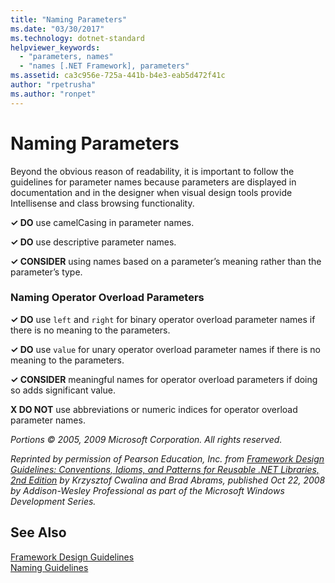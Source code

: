```yaml
---
title: "Naming Parameters"
ms.date: "03/30/2017"
ms.technology: dotnet-standard
helpviewer_keywords: 
  - "parameters, names"
  - "names [.NET Framework], parameters"
ms.assetid: ca3c956e-725a-441b-b4e3-eab5d472f41c
author: "rpetrusha"
ms.author: "ronpet"
---
```

# Naming Parameters
Beyond the obvious reason of readability, it is important to follow the guidelines for parameter names because parameters are displayed in documentation and in the designer when visual design tools provide Intellisense and class browsing functionality.  
  
 **✓ DO** use camelCasing in parameter names.  
  
 **✓ DO** use descriptive parameter names.  
  
 **✓ CONSIDER** using names based on a parameter’s meaning rather than the parameter’s type.  
  
### Naming Operator Overload Parameters  
 **✓ DO** use `left` and `right` for binary operator overload parameter names if there is no meaning to the parameters.  
  
 **✓ DO** use `value` for unary operator overload parameter names if there is no meaning to the parameters.  
  
 **✓ CONSIDER** meaningful names for operator overload parameters if doing so adds significant value.  
  
 **X DO NOT** use abbreviations or numeric indices for operator overload parameter names.  
  
 *Portions © 2005, 2009 Microsoft Corporation. All rights reserved.*  
  
 *Reprinted by permission of Pearson Education, Inc. from [Framework Design Guidelines: Conventions, Idioms, and Patterns for Reusable .NET Libraries, 2nd Edition](https://www.informit.com/store/framework-design-guidelines-conventions-idioms-and-9780321545619) by Krzysztof Cwalina and Brad Abrams, published Oct 22, 2008 by Addison-Wesley Professional as part of the Microsoft Windows Development Series.*  
  
## See Also  
 [Framework Design Guidelines](../../../docs/standard/design-guidelines/index.md)  
 [Naming Guidelines](../../../docs/standard/design-guidelines/naming-guidelines.md)
